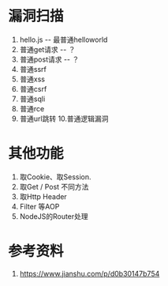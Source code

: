 # 漏洞扫描
1. hello.js -- 最普通helloworld
2. 普通get请求 -- ？
3. 普通post请求 -- ？
4. 普通ssrf
5. 普通xss
6. 普通csrf
7. 普通sqli
8. 普通rce
9. 普通url跳转
10.普通逻辑漏洞 

# 其他功能
1. 取Cookie、取Session.
2. 取Get / Post 不同方法
3. 取Http Header
4. Filter 等AOP
5. NodeJS的Router处理

# 参考资料
1. https://www.jianshu.com/p/d0b30147b754 
